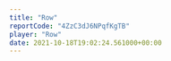 ```yaml
---
title: "Row"
reportCode: "4ZzC3dJ6NPqfKgTB"
player: "Row"
date: 2021-10-18T19:02:24.561000+00:00
---
```

